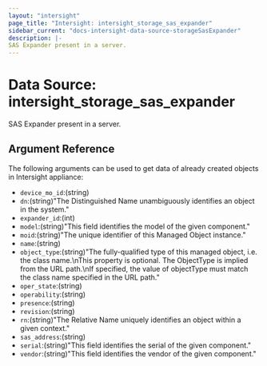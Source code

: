 ```yaml
---
layout: "intersight"
page_title: "Intersight: intersight_storage_sas_expander"
sidebar_current: "docs-intersight-data-source-storageSasExpander"
description: |-
SAS Expander present in a server.
---
```


# Data Source: intersight_storage_sas_expander
SAS Expander present in a server.
## Argument Reference
The following arguments can be used to get data of already created objects in Intersight appliance:
* `device_mo_id`:(string)
* `dn`:(string)"The Distinguished Name unambiguously identifies an object in the system."
* `expander_id`:(int)
* `model`:(string)"This field identifies the model of the given component."
* `moid`:(string)"The unique identifier of this Managed Object instance."
* `name`:(string)
* `object_type`:(string)"The fully-qualified type of this managed object, i.e. the class name.\nThis property is optional. The ObjectType is implied from the URL path.\nIf specified, the value of objectType must match the class name specified in the URL path."
* `oper_state`:(string)
* `operability`:(string)
* `presence`:(string)
* `revision`:(string)
* `rn`:(string)"The Relative Name uniquely identifies an object within a given context."
* `sas_address`:(string)
* `serial`:(string)"This field identifies the serial of the given component."
* `vendor`:(string)"This field identifies the vendor of the given component."
